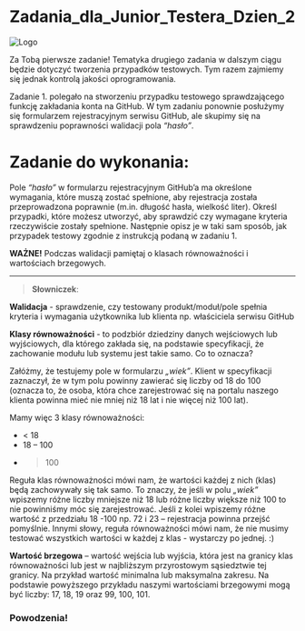 # Zadania_dla_Junior_Testera_Dzien_2


<img alt="Logo" src="https://testuj.pl/wp-content/uploads/2018/07/testujpl_logo.png">

Za Tobą pierwsze zadanie! 
Tematyka drugiego zadania w dalszym ciągu będzie dotyczyć tworzenia przypadków testowych. Tym razem zajmiemy się jednak kontrolą jakości oprogramowania. 

Zadanie 1. polegało na stworzeniu przypadku testowego sprawdzającego funkcję zakładania konta na GitHub. W tym zadaniu ponownie posłużymy się formularzem rejestracyjnym serwisu GitHub, ale skupimy się na sprawdzeniu poprawności walidacji pola *“hasło”*. 

# Zadanie do wykonania: 

Pole *“hasło”* w formularzu rejestracyjnym GitHub’a ma określone wymagania, które muszą zostać spełnione, aby rejestracja została przeprowadzona poprawnie (m.in. długość hasła, wielkość liter). Określ przypadki, które możesz utworzyć, aby sprawdzić czy wymagane kryteria rzeczywiście zostały spełnione. Następnie opisz je w taki sam sposób, jak przypadek testowy zgodnie z instrukcją podaną w zadaniu 1.

**WAŻNE!** Podczas walidacji pamiętaj o klasach równoważności i wartościach  brzegowych. 

___

> **Słowniczek**:

**Walidacja** - sprawdzenie, czy testowany produkt/moduł/pole spełnia kryteria i wymagania użytkownika lub klienta np. właściciela serwisu GitHub

**Klasy równoważności** - to podzbiór dziedziny danych wejściowych lub wyjściowych, dla którego zakłada się, na podstawie specyfikacji, że zachowanie modułu lub systemu jest takie samo. Co to oznacza?

Załóżmy, że testujemy pole w formularzu *„wiek”*. Klient w specyfikacji zaznaczył, że w tym polu powinny zawierać się liczby od 18 do 100 (oznacza to, że osoba, która chce zarejestrować się na portalu naszego klienta powinna mieć nie mniej niż 18 lat i nie więcej niż 100 lat). 

Mamy więc 3 klasy równoważności:
* < 18 
* 18 – 100
* > 100

Reguła klas równoważności mówi nam, że wartości każdej z nich (klas) będą zachowywały się tak samo. To znaczy, że jeśli w polu *„wiek”* wpiszemy różne liczby mniejsze niż 18 lub różne liczby większe niż 100 to nie powinniśmy móc się zarejestrować. Jeśli  z kolei wpiszemy różne wartość z przedziału 18 -100 np. 72 i 23 – rejestracja powinna przejść pomyślnie. Innymi słowy, reguła równoważności mówi nam, że nie musimy testować wszystkich wartości w każdej z klas - wystarczy po jednej. :) 


**Wartość brzegowa** – wartość wejścia lub wyjścia, która jest na granicy klas równoważności lub jest w najbliższym przyrostowym sąsiedztwie tej granicy. Na przykład wartość minimalna lub maksymalna zakresu. Na podstawie powyższego przykładu naszymi wartościami brzegowymi mogą być liczby: 17, 18, 19 oraz 99, 100, 101. 

### Powodzenia!
